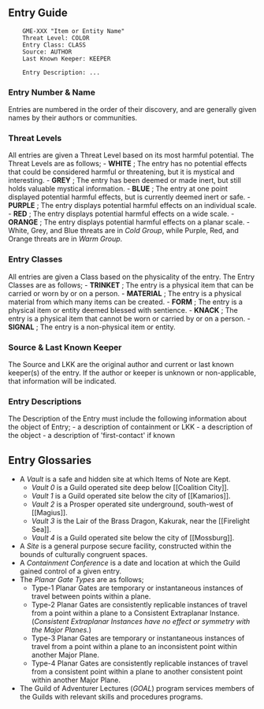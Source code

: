 ## Entry Guide

```
	GME-XXX "Item or Entity Name"
	Threat Level: COLOR
	Entry Class: CLASS
	Source: AUTHOR
	Last Known Keeper: KEEPER

	Entry Description: ...
```


### Entry Number & Name
Entries are numbered in the order of their discovery, and are generally given names by their authors or communities.

### Threat Levels
All entries are given a Threat Level based on its most harmful potential. The Threat Levels are as follows;
	- **WHITE** ; The entry has no potential effects that could be considered harmful or threatening, but it is mystical and interesting.
	- **GREY** ; The entry has been deemed or made inert, but still holds valuable mystical information.
	- **BLUE** ; The entry at one point displayed potential harmful effects, but is currently deemed inert or safe.
	- **PURPLE** ; The entry displays potential harmful effects on an individual scale.
	- **RED** ; The entry displays potential harmful effects on a wide scale.
	- **ORANGE** ; The entry displays potential harmful effects on a planar scale.
		- White, Grey, and Blue threats are in *Cold Group*, while Purple, Red, and Orange threats are in *Warm Group*.
### Entry Classes
All entries are given a Class based on the physicality of the entry. The Entry Classes are as follows;
	- **TRINKET** ; The entry is a physical item that can be carried or worn by or on a person.
	- **MATERIAL** ; The entry is a physical material from which many items can be created.
	- **FORM** ; The entry is a physical item or entity deemed blessed with sentience.
	- **KNACK** ; The entry is a physical item that cannot be worn or carried by or on a person.
	- **SIGNAL** ; The entry is a non-physical item or entity.

### Source & Last Known Keeper
The Source and LKK are the original author and current or last known keeper(s) of the entry. If the author or keeper is unknown or non-applicable, that information will be indicated.

### Entry Descriptions
The Description of the Entry must include the following information about the object of Entry;
	- a description of containment or LKK
	- a description of the object
	- a description of 'first-contact' if known

## Entry Glossaries
- A *Vault* is a safe and hidden site at which Items of Note are Kept.
	- *Vault 0* is a Guild operated site deep below [[Coalition City]].
	- *Vault 1* is a Guild operated site below the city of [[Kamarios]].
	- *Vault 2* is a Prosper operated site underground, south-west of [[Magius]].
	- *Vault 3* is the Lair of the Brass Dragon, Kakurak, near the [[Firelight Sea]].
	- *Vault 4* is a Guild operated site below the city of [[Mossburg]].
- A *Site* is a general purpose secure facility, constructed within the bounds of culturally congruent spaces.
- A *Containment Conference* is a date and location at which the Guild gained control of a given entry.
- The *Planar Gate Types* are as follows;
	- Type-1 Planar Gates are temporary or instantaneous instances of travel between points within a plane.
	- Type-2 Planar Gates are consistently replicable instances of travel from a point within a plane to a Consistent Extraplanar Instance. (*Consistent Extraplanar Instances have no effect or symmetry with the Major Planes.*)
	- Type-3 Planar Gates are temporary or instantaneous instances of travel from a point within a plane to an inconsistent point within another Major Plane.
	- Type-4 Planar Gates are consistently replicable instances of travel from a consistent point within a plane to another consistent point within another Major Plane.
- The Guild of Adventurer Lectures (*GOAL*) program services members of the Guilds with relevant skills and procedures programs.